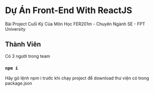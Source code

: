 # Dự Án Front-End With ReactJS 

Bài Project Cuối Kỳ Của Môn Học FER201m - Chuyên Ngành SE - FPT University

## Thành Viên

Có 3 người trong team

### `npm i`

Hãy gõ lệnh npm i trước khi chạy project để download thư viện có trong package.json

